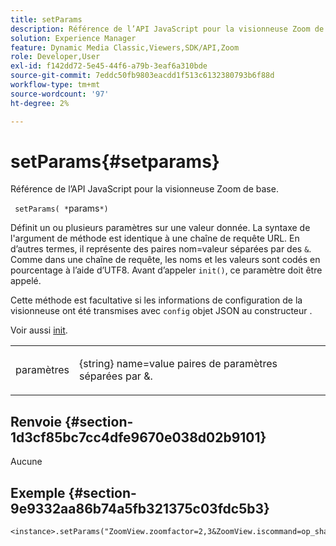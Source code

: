 ```yaml
---
title: setParams
description: Référence de l’API JavaScript pour la visionneuse Zoom de base.
solution: Experience Manager
feature: Dynamic Media Classic,Viewers,SDK/API,Zoom
role: Developer,User
exl-id: f142dd72-5e45-44f6-a79b-3eaf6a310bde
source-git-commit: 7eddc50fb9803eacdd1f513c6132380793b6f88d
workflow-type: tm+mt
source-wordcount: '97'
ht-degree: 2%

---
```


# setParams{#setparams}

Référence de l’API JavaScript pour la visionneuse Zoom de base.

` setParams( *`params`*)`

Définit un ou plusieurs paramètres sur une valeur donnée. La syntaxe de l&#39;argument de méthode est identique à une chaîne de requête URL. En d’autres termes, il représente des paires nom=valeur séparées par des `&`. Comme dans une chaîne de requête, les noms et les valeurs sont codés en pourcentage à l’aide d’UTF8. Avant d’appeler `init()`, ce paramètre doit être appelé.

Cette méthode est facultative si les informations de configuration de la visionneuse ont été transmises avec `config` objet JSON au constructeur .

Voir aussi [init](../../../c-html5-s7-aem-asset-viewers/c-html5-20-basic-zoom-viewer-about/c-html5-20-basic-zoom-viewer-javascriptapiref/r-html5-basic-zoom-viewer-20-javascriptapiref-init.md#reference-aee94dd92a28410784f7a1792e28683b).

<table id="table_896DFF34A68A403DB93A6D597461A573"> 
 <tbody> 
  <tr> 
   <td colname="col1"> <p> <span class="codeph"> <span class="varname"> paramètres </span> </span> </p> </td> 
   <td colname="col2"> <p> <span class="codeph"> {string}</span> name=value paires de paramètres séparées par <span class="codeph"> &amp;</span>. </p> </td> 
  </tr> 
 </tbody> 
</table>

## Renvoie {#section-1d3cf85bc7cc4dfe9670e038d02b9101}

Aucune

## Exemple {#section-9e9332aa86b74a5fb321375c03fdc5b3}

```
<instance>.setParams("ZoomView.zoomfactor=2,3&ZoomView.iscommand=op_sharpen%3d1")
```
